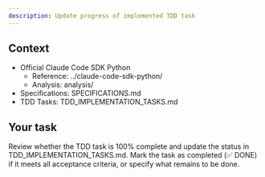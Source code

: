 ```yaml
---
description: Update progress of implemented TDD task
---
```


## Context

- Official Claude Code SDK Python
  - Reference: ../claude-code-sdk-python/
  - Analysis: analysis/
- Specifications: SPECIFICATIONS.md
- TDD Tasks: TDD_IMPLEMENTATION_TASKS.md

## Your task

Review whether the TDD task is 100% complete and update the status in TDD_IMPLEMENTATION_TASKS.md. Mark the task as completed (✅ DONE) if it meets all acceptance criteria, or specify what remains to be done.